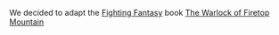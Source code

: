 We decided to adapt the [Fighting Fantasy](https://www.fightingfantasy.com/) book
[The Warlock of Firetop Mountain](https://www.amazon.co.uk/Fighting-Fantasy-Warlock-Firetop-Mountain/dp/1407181300)
